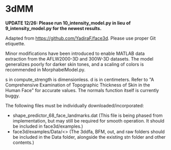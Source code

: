 # 3dMM

**UPDATE 12/26: Please run 10_intensity_model.py in lieu of 9_intensity_model.py for the newest results.**

Adapted from https://github.com/YadiraF/face3d. Please use proper Git etiquette.

Minor modifications have been introduced to enable MATLAB data extraction from the AFLW2000-3D and 300W-3D datasets. The model generalizes poorly for darker skin tones, and a scaling of colors is recommended in MorphabelModel.py.

s in compute_strength is dimensionless. d is in centimeters. Refer to "A Comprehensive Examination of Topographic Thickness of Skin in the Human Face" for accurate values. The normals function itself is currently buggy.

The following files must be individually downloaded/incorporated:

- shape_predictor_68_face_landmarks.dat
  (This file is being phased from implementation, but may still be required for smooth operation. It should be included in face3d/examples.)
- face3d/examples/Data/<>
  (The 3ddfa, BFM, out, and raw folders should be included in the Data folder, alongside the existing stn 
  folder and other contents.)
